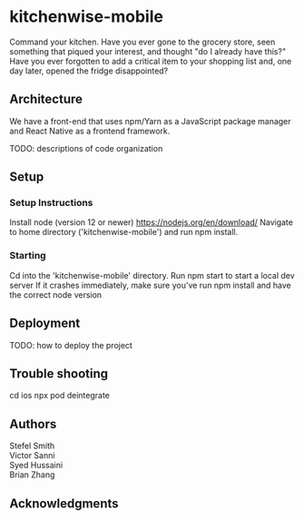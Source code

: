 # kitchenwise-mobile

Command your kitchen.
Have you ever gone to the grocery store, seen something that piqued your interest, and thought "do I already have this?"
Have you ever forgotten to add a critical item to your shopping list and, one day later, opened the fridge disappointed?

## Architecture

We have a front-end that uses npm/Yarn as a JavaScript package manager and React Native as a frontend framework.

TODO: descriptions of code organization

## Setup

### Setup Instructions

Install node (version 12 or newer) https://nodejs.org/en/download/
Navigate to home directory ('kitchenwise-mobile') and run npm install.

### Starting

Cd into the 'kitchenwise-mobile' directory.
Run npm start to start a local dev server
If it crashes immediately, make sure you've run npm install and have the correct node version

## Deployment

TODO: how to deploy the project

## Trouble shooting

cd ios
npx pod deintegrate

## Authors

Stefel Smith <br>
Victor Sanni <br>
Syed Hussaini <br>
Brian Zhang <br>

## Acknowledgments
